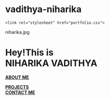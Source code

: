 # vadithya-niharika

<html lang="en">
<head>
    <meta charset="UTF-8">
    <meta name="viewport" content="width=100%, initial-scale=1.0">
    <title>portfolio</title>

    <link rel="stylesheet" href="portfolio.css">
</head>
<body>
    niharika.jpg
    
<h1 class="h1" >Hey!This is<br> <b>NIHARIKA VADITHYA</b></h1>

<a href="About.html"><div id="div1"><b>ABOUT ME</b></div></a>

<a href="projects.html"><div id="div2"><b>PROJECTS</b></div></a>
<a href="contactme.html"> <div id="div3"><b>CONTACT ME</b></div></a>

</body>

</html>
